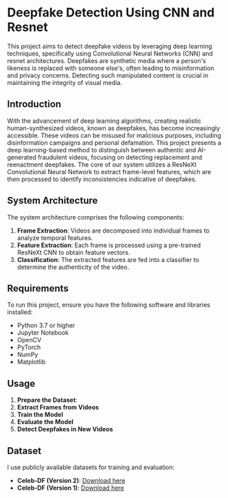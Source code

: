 # Deepfake Detection Using CNN and Resnet

This project aims to detect deepfake videos by leveraging deep learning techniques, specifically using Convolutional Neural Networks (CNN) and resnet architectures. Deepfakes are synthetic media where a person's likeness is replaced with someone else's, often leading to misinformation and privacy concerns. Detecting such manipulated content is crucial in maintaining the integrity of visual media.


## Introduction

With the advancement of deep learning algorithms, creating realistic human-synthesized videos, known as deepfakes, has become increasingly accessible. These videos can be misused for malicious purposes, including disinformation campaigns and personal defamation. This project presents a deep learning-based method to distinguish between authentic and AI-generated fraudulent videos, focusing on detecting replacement and reenactment deepfakes. The core of our system utilizes a ResNeXt Convolutional Neural Network to extract frame-level features, which are then processed to identify inconsistencies indicative of deepfakes.

## System Architecture

The system architecture comprises the following components:

1. **Frame Extraction**: Videos are decomposed into individual frames to analyze temporal features.
2. **Feature Extraction**: Each frame is processed using a pre-trained ResNeXt CNN to obtain feature vectors.
3. **Classification**: The extracted features are fed into a classifier to determine the authenticity of the video.

## Requirements

To run this project, ensure you have the following software and libraries installed:

- Python 3.7 or higher
- Jupyter Notebook
- OpenCV
- PyTorch
- NumPy
- Matplotlib


## Usage

1. **Prepare the Dataset**:
2. **Extract Frames from Videos**
3. **Train the Model**
4. **Evaluate the Model**
5. **Detect Deepfakes in New Videos**

## Dataset

I use publicly available datasets for training and evaluation:

- **Celeb-DF (Version 2)**: [Download here](https://www.kaggle.com/datasets/reubensuju/celeb-df-v2)
- **Celeb-DF (Version 1)**: [Download here](https://www.kaggle.com/datasets/asifmzx/celeb-v1-df)



